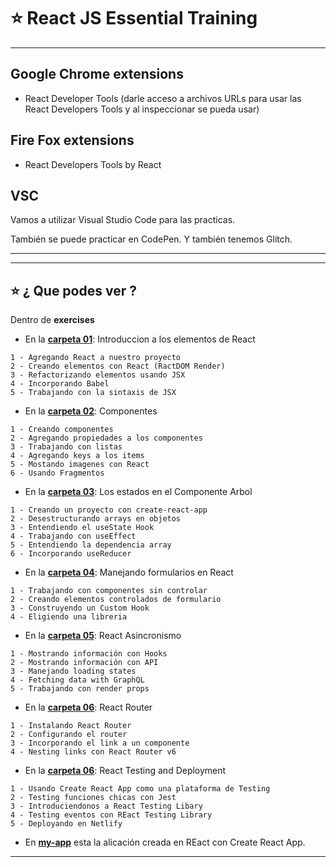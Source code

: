 # :star: React JS Essential Training

---

## Google Chrome extensions

- React Developer Tools (darle acceso a archivos URLs para usar las React Developers Tools y al inspeccionar se pueda usar)

## Fire Fox extensions

- React Developers Tools by React

## VSC

Vamos a utilizar Visual Studio Code para las practicas.

También se puede practicar en CodePen. Y también tenemos Glitch.

---
---

## :star: ¿ Que podes ver ?

Dentro de **exercises**

- En la [**carpeta 01**](https://github.com/eugenia1984/react-varios-cursos/tree/main/react_js_essential_training/exercises/01): Introduccion a los elementos de React
```
1 - Agregando React a nuestro proyecto
2 - Creando elementos con React (RactDOM Render)
3 - Refactorizando elementos usando JSX
4 - Incorporando Babel
5 - Trabajando con la sintaxis de JSX
```

- En la [**carpeta 02**](https://github.com/eugenia1984/react-varios-cursos/tree/main/react_js_essential_training/exercises/02): Componentes 
```
1 - Creando componentes
2 - Agregando propiedades a los componentes
3 - Trabajando con listas
4 - Agregando keys a los items
5 - Mostando imagenes con React
6 - Usando Fragmentos
```


- En la [**carpeta 03**](https://github.com/eugenia1984/react-varios-cursos/tree/main/react_js_essential_training/exercises/03): Los estados en el Componente Arbol
```
1 - Creando un proyecto con create-react-app
2 - Desestructurando arrays en objetos
3 - Entendiendo el useState Hook
4 - Trabajando con useEffect
5 - Entendiendo la dependencia array
6 - Incorporando useReducer
```

- En la [**carpeta 04**](https://github.com/eugenia1984/react-varios-cursos/tree/main/react_js_essential_training/exercises/04): Manejando formularios en React
```
1 - Trabajando con componentes sin controlar
2 - Creando elementos controlados de formulario
3 - Construyendo un Custom Hook
4 - Eligiendo una libreria
```

- En la [**carpeta 05**](https://github.com/eugenia1984/react-varios-cursos/tree/main/react_js_essential_training/exercises/05): React Asincronismo
```
1 - Mostrando información con Hooks
2 - Mostrando información con API
3 - Manejando loading states
4 - Fetching data with GraphQL
5 - Trabajando con render props
```

- En la [**carpeta 06**](https://github.com/eugenia1984/react-varios-cursos/tree/main/react_js_essential_training/exercises/06): React Router
``` 
1 - Instalando React Router
2 - Configurando el router
3 - Incorporando el link a un componente
4 - Nesting links con React Router v6
```


- En la [**carpeta 06**](https://github.com/eugenia1984/react-varios-cursos/tree/main/react_js_essential_training/exercises/07): React Testing and Deployment
``` 
1 - Usando Create React App como una plataforma de Testing
2 - Testing funciones chicas con Jest
3 - Introduciendonos a React Testing Libary
4 - Testing eventos con REact Testing Library
5 - Deployando en Netlify
```

- En [**my-app**](https://github.com/eugenia1984/react-varios-cursos/tree/main/react_js_essential_training/exercises/my-app) esta la alicación creada en REact con Create React App.

---
